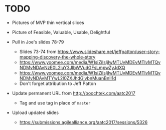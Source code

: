 TODO
====

* Pictures of MVP thin vertical slices
* Picture of Feasible, Valuable, Usable, Delightful
* Pull in Joe's slides 78-79
    * Slides 73-74 from https://www.slideshare.net/jeffpatton/user-story-mapping-discovery-the-whole-story
    * https://www.yoomee.com/media/W1siZiIsIjIwMTUvMDEvMTIvMTQvNDMvNDAvNzE0L2luY3JlbWVudGFsLmpwZyJdXQ
    * https://www.yoomee.com/media/W1siZiIsIjIwMTUvMDEvMTIvMTQvNDMvNDAvMTYwL2l0ZXJhdGlvbnMuanBnIl1d
    * Don't forget attribution to Jeff Patton

* Update permanent URL from http://boochtek.com/aatc2017
    * Tag and use tag in place of `master`
* Upload updated slides
    * https://submissions.agilealliance.org/aatc2017/sessions/5326
